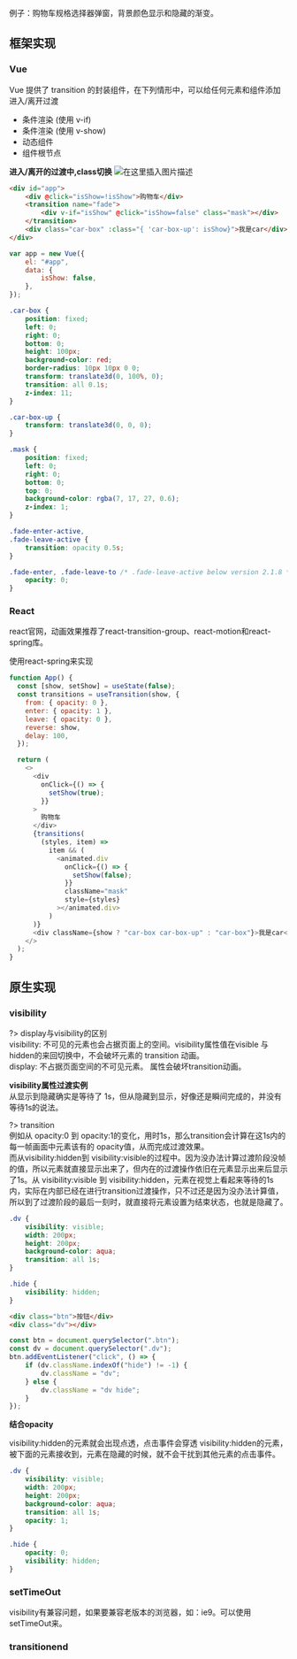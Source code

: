 例子：购物车规格选择器弹窗，背景颜色显示和隐藏的渐变。

## 框架实现

### Vue

Vue 提供了 transition 的封装组件，在下列情形中，可以给任何元素和组件添加进入/离开过渡  
 - 条件渲染 (使用 v-if)
 - 条件渲染 (使用 v-show)
 - 动态组件
 - 组件根节点
 
**进入/离开的过渡中,class切换**
![在这里插入图片描述](https://img-blog.csdnimg.cn/ef062398341644f1a7258b55587752cf.png?x-oss-process=image/watermark,type_d3F5LXplbmhlaQ,shadow_50,text_Q1NETiBAd2VpeGluXzM5OTgxNjcx,size_20,color_FFFFFF,t_70,g_se,x_16)

```html
<div id="app">
    <div @click="isShow=!isShow">购物车</div>
    <transition name="fade">
        <div v-if="isShow" @click="isShow=false" class="mask"></div>
    </transition>
    <div class="car-box" :class="{ 'car-box-up': isShow}">我是car</div>
</div>
```

```js
var app = new Vue({
    el: "#app",
    data: {
        isShow: false,
    },
});
```

```css
.car-box {
    position: fixed;
    left: 0;
    right: 0;
    bottom: 0;
    height: 100px;
    background-color: red;
    border-radius: 10px 10px 0 0;
    transform: translate3d(0, 100%, 0);
    transition: all 0.1s;
    z-index: 11;
}

.car-box-up {
    transform: translate3d(0, 0, 0);
}

.mask {
    position: fixed;
    left: 0;
    right: 0;
    bottom: 0;
    top: 0;
    background-color: rgba(7, 17, 27, 0.6);
    z-index: 1;
}

.fade-enter-active,
.fade-leave-active {
    transition: opacity 0.5s;
}

.fade-enter, .fade-leave-to /* .fade-leave-active below version 2.1.8 */ {
    opacity: 0;
}
```

### React

react官网，动画效果推荐了react-transition-group、react-motion和react-spring库。

使用react-spring来实现

```js
function App() {
  const [show, setShow] = useState(false);
  const transitions = useTransition(show, {
    from: { opacity: 0 },
    enter: { opacity: 1 },
    leave: { opacity: 0 },
    reverse: show,
    delay: 100,
  });

  return (
    <>
      <div
        onClick={() => {
          setShow(true);
        }}
      >
        购物车
      </div>
      {transitions(
        (styles, item) =>
          item && (
            <animated.div
              onClick={() => {
                setShow(false);
              }}
              className="mask"
              style={styles}
            ></animated.div>
          )
      )}
      <div className={show ? "car-box car-box-up" : "car-box"}>我是car</div>
    </>
  );
}
```

## 原生实现

### visibility

?> display与visibility的区别  
visibility: 不可见的元素也会占据页面上的空间。visibility属性值在visible 与 hidden的来回切换中，不会破坏元素的 transition 动画。  
display: 不占据页面空间的不可见元素。 属性会破坏transition动画。  

**visibility属性过渡实例**  
从显示到隐藏确实是等待了 1s，但从隐藏到显示，好像还是瞬间完成的，并没有等待1s的说法。

?> transition  
例如从 opacity:0 到 opacity:1的变化，用时1s，那么transition会计算在这1s内的每一帧画面中元素该有的 opacity值，从而完成过渡效果。  
而从visibility:hidden到 visibility:visible的过程中。因为没办法计算过渡阶段没帧的值，所以元素就直接显示出来了，但内在的过渡操作依旧在元素显示出来后显示了1s。从 visibility:visible 到 visibility:hidden，元素在视觉上看起来等待的1s内，实际在内部已经在进行transition过渡操作，只不过还是因为没办法计算值，所以到了过渡阶段的最后一刻时，就直接将元素设置为结束状态，也就是隐藏了。

```css
.dv {
    visibility: visible;
    width: 200px;
    height: 200px;
    background-color: aqua;
    transition: all 1s;
}

.hide {
    visibility: hidden;
}
```

```html
<div class="btn">按钮</div>
<div class="dv"></div>
```

```js
const btn = document.querySelector(".btn");
const dv = document.querySelector(".dv");
btn.addEventListener("click", () => {
    if (dv.className.indexOf("hide") != -1) {
        dv.className = "dv";
    } else {
        dv.className = "dv hide";
    }
});
```

**结合opacity**

visibility:hidden的元素就会出现点透，点击事件会穿透 visibility:hidden的元素，被下面的元素接收到，元素在隐藏的时候，就不会干扰到其他元素的点击事件。

```css
.dv {
    visibility: visible;
    width: 200px;
    height: 200px;
    background-color: aqua;
    transition: all 1s;
    opacity: 1;
}

.hide {
    opacity: 0;
    visibility: hidden;
}
```

### setTimeOut
visibility有兼容问题，如果要兼容老版本的浏览器，如：ie9。可以使用setTimeOut来。



### transitionend